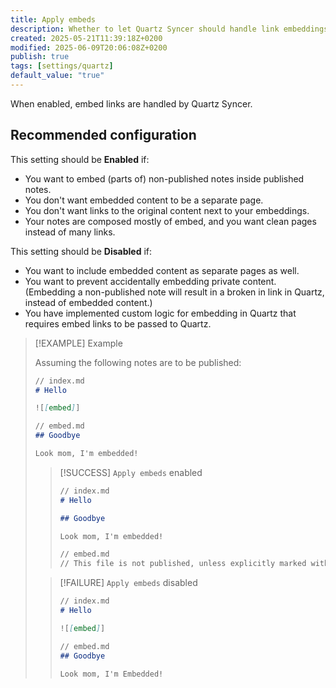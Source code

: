 ```yaml
---
title: Apply embeds
description: Whether to let Quartz Syncer should handle link embeddings.
created: 2025-05-21T11:39:18Z+0200
modified: 2025-06-09T20:06:08Z+0200
publish: true
tags: [settings/quartz]
default_value: "true"
---
```


When enabled, embed links are handled by Quartz Syncer.

## Recommended configuration

This setting should be **Enabled** if:

- You want to embed (parts of) non-published notes inside published notes.
- You don't want embedded content to be a separate page.
- You don't want links to the original content next to your embeddings.
- Your notes are composed mostly of embed, and you want clean pages instead of many links.

This setting should be **Disabled** if:

- You want to include embedded content as separate pages as well.
- You want to prevent accidentally embedding private content. (Embedding a non-published note will result in a broken in link in Quartz, instead of embedded content.)
- You have implemented custom logic for embedding in Quartz that requires embed links to be passed to Quartz.

> [!EXAMPLE] Example
>
> Assuming the following notes are to be published:
>
> ```markdown
> // index.md
> # Hello
> 
> ![[embed]]
> ```
>
> ```markdown
> // embed.md
> ## Goodbye
> 
> Look mom, I'm embedded!
> ```
>
> > [!SUCCESS] `Apply embeds` enabled
> >
> > ```markdown
> > // index.md
> > # Hello
> > 
> > ## Goodbye
> > 
> > Look mom, I'm embedded!
> > ```
> >
> > ```markdown
> > // embed.md
> > // This file is not published, unless explicitly marked with the configured publish flag.
> > ```
>
> > [!FAILURE] `Apply embeds` disabled
> >
> > ```markdown
> > // index.md
> > # Hello
> > 
> > ![[embed]]
> > ```
> >
> > ```markdown
> > // embed.md
> > ## Goodbye
> > 
> > Look mom, I'm Embedded!
> > ```
